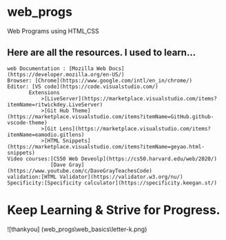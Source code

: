 # web_progs
Web Programs using HTML,CSS

## Here are all the resources. I used to learn...
    web Documentation : [Mozilla Web Docs](https://developer.mozilla.org/en-US/)
    Browser: [Chrome](https://www.google.com/intl/en_in/chrome/)
    Editor: [VS code](https://code.visualstudio.com/)
           Extensions
               >[LiveServer](https://marketplace.visualstudio.com/items?itemName=ritwickdey.LiveServer)
               >[Git Hub Theme](https://marketplace.visualstudio.com/items?itemName=GitHub.github-vscode-theme)
               >[Git Lens](https://marketplace.visualstudio.com/items?itemName=eamodio.gitlens)
               >[HTML Snippets](https://marketplace.visualstudio.com/items?itemName=geyao.html-snippets)
    Video courses:[CS50 Web Deveolp](https://cs50.harvard.edu/web/2020/)
                  [Dave Gray](https://www.youtube.com/c/DaveGrayTeachesCode)
    validation:[HTML Validator](https://validator.w3.org/nu/)
    Specificity:[Specificity calculator](https://specificity.keegan.st/)

#  Keep Learning & Strive for Progress.
![thankyou] (web_progs\web_basics\letter-k.png)  

